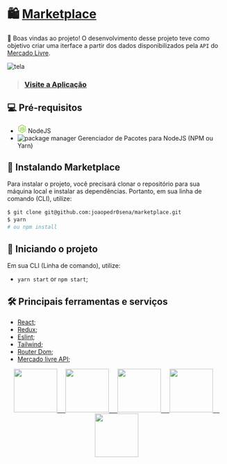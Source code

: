 # :shopping: [Marketplace](https://loja-kohl.vercel.app/)

:wave: Boas vindas ao projeto! O desenvolvimento desse projeto teve como objetivo criar uma iterface a partir dos dados disponibilizados pela `API` do [Mercado Livre](https://developers.mercadolivre.com.br/pt_br/api-docs-pt-br). 

![tela](https://user-images.githubusercontent.com/85967112/212220960-1a52ad3d-9552-4ac3-afba-c834aca04748.png)

>### [Visite a Aplicação](https://loja-kohl.vercel.app/)

## :computer: Pré-requisitos

- <img src="https://raw.githubusercontent.com/devicons/devicon/master/icons/nodejs/nodejs-original.svg" alt="nodejs" width="20" height="20"/> NodeJS
- <img src="https://raw.githubusercontent.com/gurayyarar/NodeJsPackageManager/master/images/app.png" alt="package manager" width="20" height="20"/> Gerenciador de Pacotes para NodeJS (NPM ou Yarn)

## :page_facing_up: Instalando Marketplace
Para instalar o projeto, você precisará clonar o repositório para sua máquina local e instalar as dependências. Portanto, em sua linha de comando (CLI), utilize:
```bash
$ git clone git@github.com:joaopedr0sena/marketplace.git
$ yarn
# ou npm install
```

## :rocket: Iniciando o projeto
Em sua CLI (Linha de comando), utilize:
- `yarn start` or `npm start`;

## :hammer_and_wrench: Principais ferramentas e serviços
- [React](https://pt-br.reactjs.org/);
- [Redux](https://redux.js.org/);
- [Eslint](https://eslint.org/);
- [Tailwind](https://tailwindcss.com/);
- [Router Dom](https://reactrouter.com/en/main);
- [Mercado livre API](https://developers.mercadolivre.com.br/pt_br/api-docs-pt-br);

<div align="center">
  <a href="https://pt-br.reactjs.org/">
    <img height="100" width="100" src="https://cdn.jsdelivr.net/gh/devicons/devicon/icons/react/react-original.svg"/>
    &nbsp;&nbsp;&nbsp;
  </a>
  <a href="https://redux.js.org/">
    <img height="100" width="100" src="https://cdn.jsdelivr.net/gh/devicons/devicon/icons/redux/redux-original.svg" />
    &nbsp;&nbsp;&nbsp;
  </a>
  <a href="https://eslint.org/">
    <img height="100" width="100" src="https://cdn.jsdelivr.net/gh/devicons/devicon/icons/eslint/eslint-original.svg" />
    &nbsp;&nbsp;&nbsp;
  </a>
  <a href="https://tailwindcss.com/">
    <img height="100" width="100" src="https://cdn.jsdelivr.net/gh/devicons/devicon/icons/tailwindcss/tailwindcss-plain.svg" />
    &nbsp;&nbsp;&nbsp;
  </a>
  <a href="https://reactrouter.com/en/main">
    <img height="100" width="100" src="https://seekicon.com/free-icon-download/react-router_1.svg" />
  </a>
</div>
